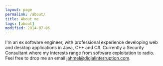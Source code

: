 ```yaml
---
layout: page
permalink: /about/
title: About me
tags: [about]
modified: 2014-07-06
---
```


I'm an ex software engineer, with professional experience developing web and desktop applications in Java, C++ and C#. Currently a Security Consultant where my interests range from software exploitation to radio. Feel free to drop me an email <a href="mailto:jahmel@digitalinterruption.com">jahmel@digialinterruption.com<a>.
